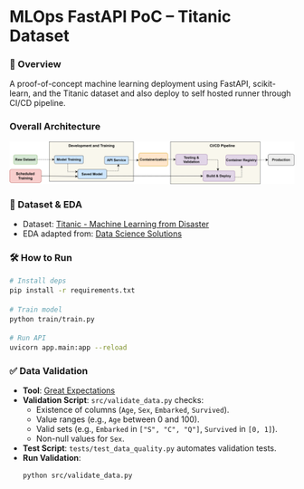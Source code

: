 # MLOps FastAPI PoC – Titanic Dataset

### 📌 Overview

A proof-of-concept machine learning deployment using FastAPI, scikit-learn, and the Titanic dataset and also deploy to self hosted runner through CI/CD pipeline.

### Overall Architecture

![Model Architecture](images/main.drawio.svg)

### 🧪 Dataset & EDA

- Dataset: [Titanic - Machine Learning from Disaster](https://www.kaggle.com/c/titanic/data)
- EDA adapted from: [Data Science Solutions](https://www.kaggle.com/code/startupsci/titanic-data-science-solutions)

### 🛠 How to Run

```bash
# Install deps
pip install -r requirements.txt

# Train model
python train/train.py

# Run API
uvicorn app.main:app --reload
```
### ✅ Data Validation

- **Tool**: [Great Expectations](https://greatexpectations.io/)
- **Validation Script**: `src/validate_data.py` checks:
  - Existence of columns (`Age`, `Sex`, `Embarked`, `Survived`).
  - Value ranges (e.g., `Age` between 0 and 100).
  - Valid sets (e.g., `Embarked` in `["S", "C", "Q"]`, `Survived` in `[0, 1]`).
  - Non-null values for `Sex`.
- **Test Script**: `tests/test_data_quality.py` automates validation tests.
- **Run Validation**:
  ```bash
  python src/validate_data.py